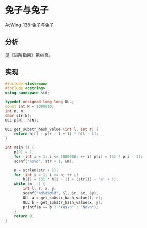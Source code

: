 # 兔子与兔子

[AcWing-138-兔子与兔子](https://www.acwing.com/problem/content/description/140/)

## 分析

见《进阶指南》第`68`页。

## 实现

```cpp
#include <iostream>
#include <cstring>
using namespace std;

typedef unsigned long long ULL;
const int N = 1000010;
int n, m;
char str[N];
ULL p[N], h[N];

ULL get_substr_hash_value (int l, int r) {
    return h[r] - p[r - l + 1] * h[l - 1];
}

int main () {
    p[0] = 1;
    for (int i = 1; i <= 1000000; ++ i) p[i] = 131 * p[i - 1];
    scanf("%s%d", str + 1, &m);

    n = strlen(str + 1);
    for (int i = 1; i <= n; ++ i)
        h[i] = 131 * h[i - 1] + (str[i] - 'a' + 1);
    while (m --) {
        int l, r, x, y;
        scanf("%d%d%d%d", &l, &r, &x, &y);
        ULL a = get_substr_hash_value(l, r);
        ULL b = get_substr_hash_value(x, y);
        printf(a == b ? "Yes\n" : "No\n");
    }
    return 0;
}
```

